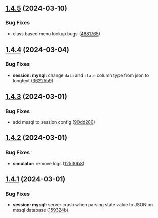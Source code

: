 ## [1.4.5](https://github.com/ephrimlawrence/ananse/compare/v1.4.4...v1.4.5) (2024-03-10)


### Bug Fixes

* class based menu lookup bugs ([4881765](https://github.com/ephrimlawrence/ananse/commit/4881765372f4a164805f7d3f080a224221096403))



## [1.4.4](https://github.com/ephrimlawrence/ananse/compare/v1.4.3...v1.4.4) (2024-03-04)


### Bug Fixes

* **session: mysql:** change `data` and `state` column type from json to longtext ([36225b9](https://github.com/ephrimlawrence/ananse/commit/36225b9223a7e058a3987695a6b243e3975c641b))



## [1.4.3](https://github.com/ephrimlawrence/ananse/compare/v1.4.2...v1.4.3) (2024-03-01)


### Bug Fixes

* add mssql to session config ([90dd280](https://github.com/ephrimlawrence/ananse/commit/90dd280d1dca20fbbff1b279b84486505e6774fa))



## [1.4.2](https://github.com/ephrimlawrence/ananse/compare/v1.4.1...v1.4.2) (2024-03-01)


### Bug Fixes

* **simulator:** remove logs ([12530b8](https://github.com/ephrimlawrence/ananse/commit/12530b8eb3c56c17e2834ea85c70d24285a89aed))



## [1.4.1](https://github.com/ephrimlawrence/ananse/compare/v1.4.0...v1.4.1) (2024-03-01)


### Bug Fixes

* **session: mysql:** server crash when parsing state value to JSON on mssql database ([159324b](https://github.com/ephrimlawrence/ananse/commit/159324bb67adc62884ad590be130967a14758350))



